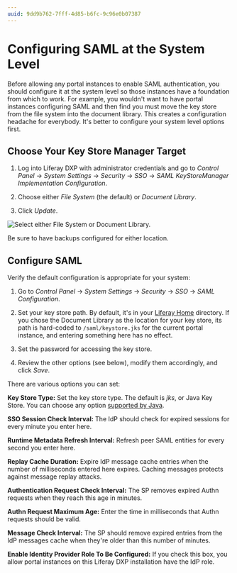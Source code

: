 ```yaml
---
uuid: 9dd9b762-7fff-4d85-b6fc-9c96e0b07387
---
```

# Configuring SAML at the System Level

Before allowing any portal instances to enable SAML authentication, you should configure it at the system level so those instances have a foundation from which to work. For example, you wouldn't want to have portal instances configuring SAML and then find you must move the key store from the file system into the document library. This creates a configuration headache for everybody. It's better to configure your system level options first. 

## Choose Your Key Store Manager Target

1. Log into Liferay DXP with administrator credentials and go to _Control Panel_ &rarr; _System Settings_ &rarr; _Security_ &rarr; _SSO_ &rarr; _SAML KeyStoreManager Implementation Configuration_. 

1. Choose either _File System_ (the default) or _Document Library_. 

1. Click _Update_. 

![Select either File System or Document Library.](./configuring-saml-at-the-system-level/images/01.png)

Be sure to have backups configured for either location. 

## Configure SAML

Verify the default configuration is appropriate for your system: 

1. Go to _Control Panel_ &rarr; _System Settings_ &rarr; _Security_ &rarr; _SSO_ &rarr; _SAML Configuration_. 

1. Set your key store path. By default, it's in your [Liferay Home](../../../reference/liferay-home.md) directory. If you chose the Document Library as the location for your key store, its path is hard-coded to `/saml/keystore.jks` for the current portal instance, and entering something here has no effect. 

1. Set the password for accessing the key store. 

1. Review the other options (see below), modify them accordingly, and click _Save_. 

There are various options you can set: 

**Key Store Type:** Set the key store type. The default is _jks_, or Java Key Store. You can choose any option [supported by Java](https://docs.oracle.com/en/java/javase/11/docs/specs/security/standard-names.html#keystore-types).

**SSO Session Check Interval:** The IdP should check for expired sessions for every minute you enter here. 

**Runtime Metadata Refresh Interval:** Refresh peer SAML entities for every second you enter here. 

**Replay Cache Duration:** Expire IdP message cache entries when the number of milliseconds entered here expires. Caching messages protects against message replay attacks. 

**Authentication Request Check Interval:** The SP removes expired Authn requests when they reach this age in minutes. 

**Authn Request Maximum Age:** Enter the time in milliseconds that Authn requests should be valid. 

**Message Check Interval:** The SP should remove expired entries from the IdP messages cache when they're older than this number of minutes. 

**Enable Identity Provider Role To Be Configured:** If you check this box, you allow portal instances on this Liferay DXP installation have the IdP role. 
